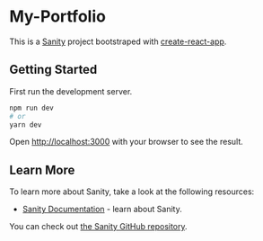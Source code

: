 # My-Portfolio

This is a [Sanity](https://www.sanity.io/)  project bootstraped with [create-react-app](https://github.com/vercel/next.js/tree/canary/packages/create-next-app).

## Getting Started

First run the development server.

```bash
npm run dev
# or
yarn dev
```
Open [http://localhost:3000](http://localhost:3000) with your browser to see the result.

## Learn More

To learn more about Sanity, take a look at the following resources:

- [Sanity Documentation](https://www.sanity.io/docs/getting-started-with-sanity) - learn about Sanity.


You can check out [the Sanity GitHub repository](https://github.com/orgs/sanity-io/repositories).
